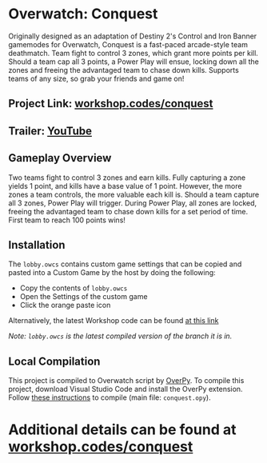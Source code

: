# Overwatch: Conquest
Originally designed as an adaptation of Destiny 2's Control and Iron Banner gamemodes for Overwatch, Conquest is a fast-paced arcade-style team deathmatch. Team fight to control 3 zones, which grant more points per kill. Should a team cap all 3 points, a Power Play will ensue, locking down all the zones and freeing the advantaged team to chase down kills. Supports teams of any size, so grab your friends and game on!  
## Project Link: [workshop.codes/conquest](https://workshop.codes/conquest)  
## Trailer: [YouTube](https://youtu.be/PxxSFlxicuk)

Gameplay Overview
--------
Two teams fight to control 3 zones and earn kills. Fully capturing a zone yields 1 point, and kills have a base value of 1 point. However, the more zones a team controls, the more valuable each kill is. Should a team capture all 3 zones, Power Play will trigger. During Power Play, all zones are locked, freeing the advantaged team to chase down kills for a set period of time. First team to reach 100 points wins!

Installation
----------
The `lobby.owcs` contains custom game settings that can be copied and pasted into a Custom Game by the host by doing the following:
- Copy the contents of `lobby.owcs`
- Open the Settings of the custom game
- Click the orange paste icon

Alternatively, the latest Workshop code can be found [at this link](https://workshop.codes/conquest)

*Note: `lobby.owcs` is the latest compiled version of the branch it is in.*

Local Compilation
------
This project is compiled to Overwatch script by [OverPy](https://github.com/Zezombye/overpy). To compile this project, download Visual Studio Code and install the OverPy extension. Follow [these instructions](https://github.com/Zezombye/overpy/wiki/General-usage#compiling) to compile (main file: `conquest.opy`).

# Additional details can be found at [workshop.codes/conquest](https://workshop.codes/conquest)
